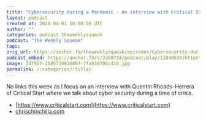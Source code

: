 ```yaml
---
title: "Cybersecurity during a Pandemic - An interview with Critical Start"
layout: podcast
created_at: 2020-04-01 16:00:00 UTC
author: ""
categories: podcast theweeklysqueak
podcast: "The Weekly Squeak"
tags: 
orig_url: https://anchor.fm/theweeklysqueak/episodes/Cybersecurity-during-a-Pandemic---An-interview-with-Critical-Start-ec83cq
podcast_embed: https://anchor.fm/s/2ab8734/podcast/play/11848538/https%3A%2F%2Fd3ctxlq1ktw2nl.cloudfront.net%2Fproduction%2F2020-3-1%2F60779866-44100-2-e4649675f8876.mp3
image: 347957-1585750816807-7fa539706c415.jpg
permalink: /:categories/:title/
---
```

No links this week as I focus on an interview with Quentin Rhoads-Herrera of Critical Start where we talk about cyber security during a time of crisis.

- [https://www.criticalstart.com](https://www.criticalstart.com)
- [chrischinchilla.com](https://chrischinchilla.com)
